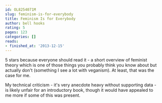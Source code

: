 ```yaml
---
id: OL8254071M
slug: feminism-is-for-everybody
title: Feminism Is for Everybody
author: bell hooks
rating: 5
pages: 123
categories: []
reads:
- finished_at: '2013-12-15'
---
```

5 stars because everyone should read it - a short overview of feminist theory which is one of those things you probably think you know about but actually don't (something I see a lot with veganism). At least, that was the case for me.

My technical criticism - it's very anecdote heavy without supporting data - is likely unfair for an introductory book, though it would have appealed to me more if some of this was present.
